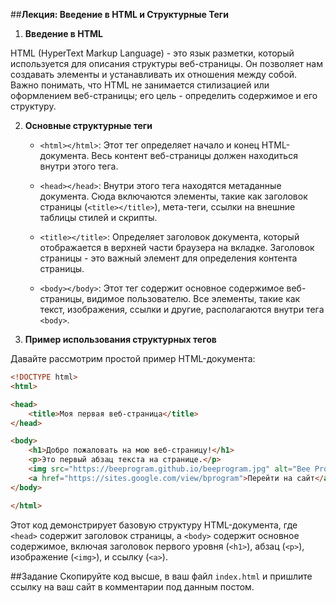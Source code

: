 ##**Лекция: Введение в HTML и Структурные Теги**

1. **Введение в HTML**

HTML (HyperText Markup Language) - это язык разметки, который используется для описания структуры веб-страницы. Он позволяет нам создавать элементы и устанавливать их отношения между собой. Важно понимать, что HTML не занимается стилизацией или оформлением веб-страницы; его цель - определить содержимое и его структуру.

2. **Основные структурные теги**

   - `<html></html>`: Этот тег определяет начало и конец HTML-документа. Весь контент веб-страницы должен находиться внутри этого тега.

   - `<head></head>`: Внутри этого тега находятся метаданные документа. Сюда включаются элементы, такие как заголовок страницы (`<title></title>`), мета-теги, ссылки на внешние таблицы стилей и скрипты.

   - `<title></title>`: Определяет заголовок документа, который отображается в верхней части браузера на вкладке. Заголовок страницы - это важный элемент для определения контента страницы.

   - `<body></body>`: Этот тег содержит основное содержимое веб-страницы, видимое пользователю. Все элементы, такие как текст, изображения, ссылки и другие, располагаются внутри тега `<body>`.

3. **Пример использования структурных тегов**

Давайте рассмотрим простой пример HTML-документа:

```html
<!DOCTYPE html>
<html>

<head>
    <title>Моя первая веб-страница</title>
</head>

<body>
    <h1>Добро пожаловать на мою веб-страницу!</h1>
    <p>Это первый абзац текста на странице.</p>
    <img src="https://beeprogram.github.io/beeprogram.jpg" alt="Bee Program logo">
    <a href="https://sites.google.com/view/bprogram">Перейти на сайт</a>
</body>

</html>
```

Этот код демонстрирует базовую структуру HTML-документа, где `<head>` содержит заголовок страницы, а `<body>` содержит основное содержимое, включая заголовок первого уровня (`<h1>`), абзац (`<p>`), изображение (`<img>`), и ссылку (`<a>`).


##Задание
Скопируйте код высше, в ваш файл `index.html` и пришлите ссылку на ваш сайт в комментарии под данным постом.
